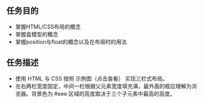 ## 任务目的
- 掌握HTML/CSS布局的概念
- 掌握盒模型的概念
- 掌握position与float的概念以及在布局时的用法

## 任务描述
- 使用 HTML 与 CSS 按照 示例图（点击查看） 实现三栏式布局。
- 左右两栏宽度固定，中间一栏根据父元素宽度填充满，最外面的框应理解为浏览器。背景色为 #eee 区域的高度取决于三个子元素中最高的高度。